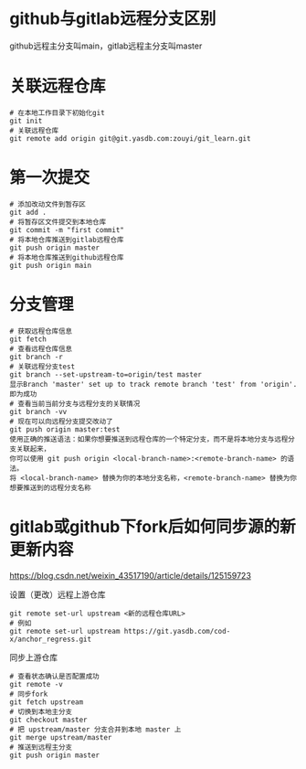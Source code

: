 # github与gitlab远程分支区别
github远程主分支叫main，gitlab远程主分支叫master

# 关联远程仓库

```
# 在本地工作目录下初始化git
git init
# 关联远程仓库
git remote add origin git@git.yasdb.com:zouyi/git_learn.git
```

# 第一次提交

```
# 添加改动文件到暂存区
git add .
# 将暂存区文件提交到本地仓库
git commit -m "first commit"
# 将本地仓库推送到gitlab远程仓库
git push origin master
# 将本地仓库推送到github远程仓库
git push origin main
```

# 分支管理

```
# 获取远程仓库信息
git fetch
# 查看远程仓库信息
git branch -r
# 关联远程分支test
git branch --set-upstream-to=origin/test master
显示Branch 'master' set up to track remote branch 'test' from 'origin'.即为成功
# 查看当前当前分支与远程分支的关联情况
git branch -vv
# 现在可以向远程分支提交改动了
git push origin master:test
使用正确的推送语法：如果你想要推送到远程仓库的一个特定分支，而不是将本地分支与远程分支关联起来，
你可以使用 git push origin <local-branch-name>:<remote-branch-name> 的语法。
将 <local-branch-name> 替换为你的本地分支名称，<remote-branch-name> 替换为你想要推送到的远程分支名称
```

# gitlab或github下fork后如何同步源的新更新内容
https://blog.csdn.net/weixin_43517190/article/details/125159723

设置（更改）远程上游仓库
```
git remote set-url upstream <新的远程仓库URL>
# 例如
git remote set-url upstream https://git.yasdb.com/cod-x/anchor_regress.git
```
同步上游仓库
```
# 查看状态确认是否配置成功
git remote -v
# 同步fork
git fetch upstream
# 切换到本地主分支
git checkout master
# 把 upstream/master 分支合并到本地 master 上
git merge upstream/master
# 推送到远程主分支
git push origin master
```
